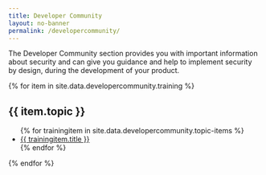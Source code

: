 ```yaml
---
title: Developer Community
layout: no-banner
permalink: /developercommunity/
---
```


<div>
	<p>
		The Developer Community section provides you with important information about security and can give you guidance and help to implement security by design, during the development of your product.
	</p>
</div>

{% for item in site.data.developercommunity.training %}

<section class="panel panel-default">
	<div class="panel-heading">
		<h2 class="panel-title" id="{{ item.topic | slugify }}">{{ item.topic }}</h2>
	</div>
	<div class="panel-body">
		<ul>
	{% for trainingitem in site.data.developercommunity.topic-items %}
			<li><a href="{{ trainingitem.url }}">{{ trainingitem.title }}</a></li>
	{% endfor %}
		</ul>
	</div>
</section>
	
{% endfor %}
